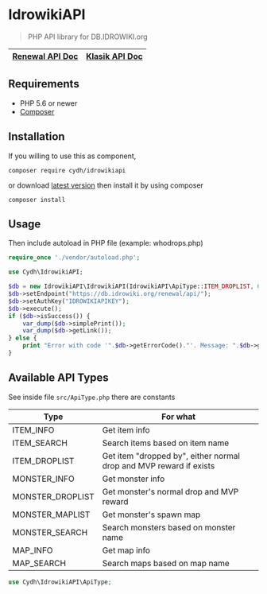 # IdrowikiAPI

> PHP API library for DB.IDROWIKI.org

[Renewal API Doc](https://db.idrowiki.org/renewal/doc/API.html) | [Klasik API Doc](https://db.idrowiki.org/klasik/doc/API.html)
----- | -----

## Requirements

  * PHP 5.6 or newer
  * [Composer](https://getcomposer.org/download/)

## Installation

If you willing to use this as component,

```
composer require cydh/idrowikiapi
```

or download [latest version](https://github.com/cydh/idrowikiapi/releases) then install it by using composer

```
composer install
```

## Usage

Then include autoload in PHP file (example: whodrops.php)

```php
require_once './vendor/autoload.php';

use Cydh\IdrowikiAPI;

$db = new IdrowikiAPI\IdrowikiAPI(IdrowikiAPI\ApiType::ITEM_DROPLIST, 608); // Yggdrasil Berry
$db->setEndpoint("https://db.idrowiki.org/renewal/api/");
$db->setAuthKey("IDROWIKIAPIKEY");
$db->execute();
if ($db->isSuccess()) {
    var_dump($db->simplePrint());
    var_dump($db->getLink());
} else {
    print "Error with code '".$db->getErrorCode()."'. Message: ".$db->getErrorMessage().PHP_EOL;
}
```

## Available API Types

See inside file `src/ApiType.php` there are constants

Type | For what
----- | -----
ITEM_INFO | Get item info
ITEM_SEARCH | Search items based on item name
ITEM_DROPLIST | Get item "dropped by", either normal drop and MVP reward if exists
MONSTER_INFO | Get monster info
MONSTER_DROPLIST | Get monster's normal drop and MVP reward
MONSTER_MAPLIST | Get monster's spawn map
MONSTER_SEARCH | Search monsters based on monster name
MAP_INFO | Get map info
MAP_SEARCH | Search maps based on map name

```php
use Cydh\IdrowikiAPI\ApiType;
```
